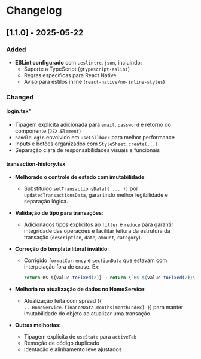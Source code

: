 # Changelog

## [1.1.0] - 2025-05-22

### Added

- **ESLint configurado** com `.eslintrc.json`, incluindo:
  - Suporte a TypeScript (`@typescript-eslint`)
  - Regras específicas para React Native
  - Aviso para estilos inline (`react-native/no-inline-styles`)

### Changed

#### login.tsx"

- Tipagem explícita adicionada para `email`, `password` e retorno do componente (`JSX.Element`)
- `handleLogin` envolvido em `useCallback` para melhor performance
- Inputs e botões organizados com `StyleSheet.create(...)`
- Separação clara de responsabilidades visuais e funcionais

#### transaction-history.tsx

- **Melhorado o controle de estado com imutabilidade**:

  - Substituído `setTransactionsData({ ... })` por `updatedTransactionsData`, garantindo melhor legibilidade e separação lógica.

- **Validação de tipo para transações**:

  - Adicionados tipos explícitos ao `filter` e `reduce` para garantir integridade das operações e facilitar leitura da estrutura da transação (`description`, `date`, `amount`, `category`).

- **Correção do template literal inválido**:

  - Corrigido `formatCurrency` e `sectionData` que estavam com interpolação fora de crase. Ex:
    ```ts
    return R$ ${value.toFixed(2)} → return \`R$ ${value.toFixed(2)}\`
    ```

- **Melhoria na atualização de dados no HomeService**:

  - Atualização feita com spread (`{ ...HomeService.financeData.months[monthIndex] }`) para manter imutabilidade do objeto ao atualizar uma transação.

- **Outras melhorias**:
  - Tipagem explícita de `useState` para `activeTab`
  - Remoção de código duplicado
  - Identação e alinhamento leve ajustados

